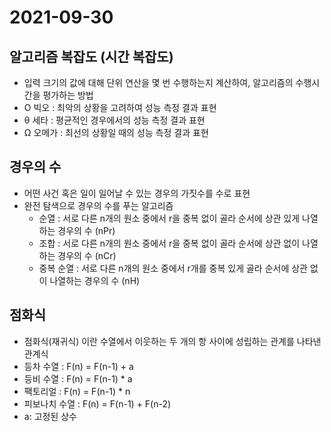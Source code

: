 # 2021-09-30

## 알고리즘 복잡도 (시간 복잡도)
* 입력 크기의 값에 대해 단위 연산을 몇 번 수행하는지 계산하여, 알고리즘의 수행시간을 평가하는 방법
* O 빅오 : 최악의 상황을 고려하여 성능 측정 결과 표현
* θ 세타 : 평균적인 경우에서의 성능 측정 결과 표현
* Ω 오메가 : 최선의 상황일 때의 성능 측정 결과 표현

## 경우의 수
* 어떤 사건 혹은 일이 일어날 수 있는 경우의 가짓수를 수로 표현
* 완전 탐색으로 경우의 수를 푸는 알고리즘
  + 순열 : 서로 다른 n개의 원소 중에서 r을 중복 없이 골라 순서에 상관 있게 나열하는 경우의 수 (nPr)
  + 조합 : 서로 다른 n개의 원소 중에서 r을 중복 없이 골라 순서에 상관 없이 나열하는 경우의 수 (nCr)
  + 중복 순열 : 서로 다른 n개의 원소 중에서 r개를 중복 있게 골라 순서에 상관 없이 나열하는 경우의 수 (nH)

## 점화식
* 점화식(재귀식) 이란 수열에서 이웃하는 두 개의 항 사이에 성립하는 관계를 나타낸 관계식
* 등차 수열 : F(n) = F(n-1) + a
* 등비 수열 : F(n) = F(n-1) * a
* 팩토리얼 : F(n) = F(n-1) * n
* 피보나치 수열 : F(n) = F(n-1) + F(n-2)
* a: 고정된 상수
